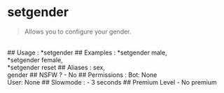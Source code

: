 # setgender

> Allows you to configure your gender.

<br>
## Usage :
*setgender <gender>
## Examples :
*setgender male,
<br>*setgender female,
<br>*setgender reset
## Aliases :
sex,
<br>gender
## NSFW ?
- No
## Permissions :
Bot: None
<br>
User: None
## Slowmode :
- 3 seconds
## Premium Level
- No premium
